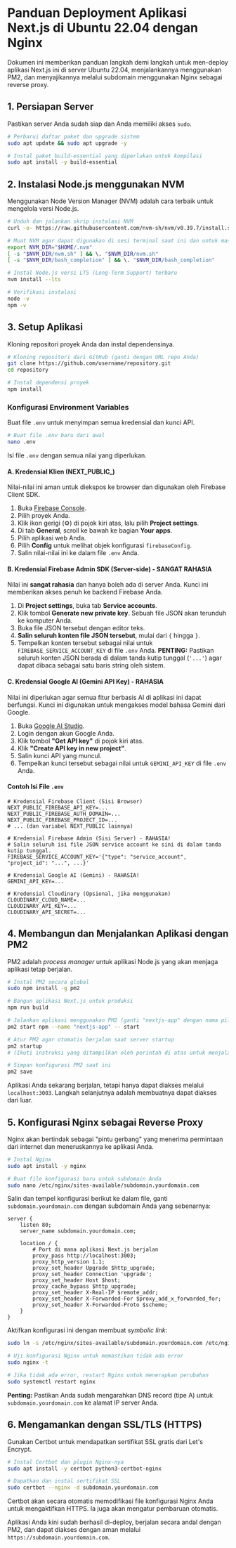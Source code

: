 # Panduan Deployment Aplikasi Next.js di Ubuntu 22.04 dengan Nginx

Dokumen ini memberikan panduan langkah demi langkah untuk men-deploy aplikasi Next.js ini di server Ubuntu 22.04, menjalankannya menggunakan PM2, dan menyajikannya melalui subdomain menggunakan Nginx sebagai reverse proxy.

## 1. Persiapan Server

Pastikan server Anda sudah siap dan Anda memiliki akses `sudo`.

```bash
# Perbarui daftar paket dan upgrade sistem
sudo apt update && sudo apt upgrade -y

# Instal paket build-essential yang diperlukan untuk kompilasi
sudo apt install -y build-essential
```

## 2. Instalasi Node.js menggunakan NVM

Menggunakan Node Version Manager (NVM) adalah cara terbaik untuk mengelola versi Node.js.

```bash
# Unduh dan jalankan skrip instalasi NVM
curl -o- https://raw.githubusercontent.com/nvm-sh/nvm/v0.39.7/install.sh | bash

# Muat NVM agar dapat digunakan di sesi terminal saat ini dan untuk masa mendatang
export NVM_DIR="$HOME/.nvm"
[ -s "$NVM_DIR/nvm.sh" ] && \. "$NVM_DIR/nvm.sh"
[ -s "$NVM_DIR/bash_completion" ] && \. "$NVM_DIR/bash_completion"

# Instal Node.js versi LTS (Long-Term Support) terbaru
nvm install --lts

# Verifikasi instalasi
node -v
npm -v
```

## 3. Setup Aplikasi

Kloning repositori proyek Anda dan instal dependensinya.

```bash
# Kloning repositori dari GitHub (ganti dengan URL repo Anda)
git clone https://github.com/username/repository.git
cd repository

# Instal dependensi proyek
npm install
```

### Konfigurasi Environment Variables

Buat file `.env` untuk menyimpan semua kredensial dan kunci API.

```bash
# Buat file .env baru dari awal
nano .env
```

Isi file `.env` dengan semua nilai yang diperlukan.

#### A. Kredensial Klien (NEXT_PUBLIC_)

Nilai-nilai ini aman untuk diekspos ke browser dan digunakan oleh Firebase Client SDK.

1.  Buka [Firebase Console](https://console.firebase.google.com/).
2.  Pilih proyek Anda.
3.  Klik ikon gerigi (⚙️) di pojok kiri atas, lalu pilih **Project settings**.
4.  Di tab **General**, scroll ke bawah ke bagian **Your apps**.
5.  Pilih aplikasi web Anda.
6.  Pilih **Config** untuk melihat objek konfigurasi `firebaseConfig`.
7.  Salin nilai-nilai ini ke dalam file `.env` Anda.

#### B. Kredensial Firebase Admin SDK (Server-side) - SANGAT RAHASIA

Nilai ini **sangat rahasia** dan hanya boleh ada di server Anda. Kunci ini memberikan akses penuh ke backend Firebase Anda.

1.  Di **Project settings**, buka tab **Service accounts**.
2.  Klik tombol **Generate new private key**. Sebuah file JSON akan terunduh ke komputer Anda.
3.  Buka file JSON tersebut dengan editor teks.
4.  **Salin seluruh konten file JSON tersebut**, mulai dari `{` hingga `}`.
5.  Tempelkan konten tersebut sebagai nilai untuk `FIREBASE_SERVICE_ACCOUNT_KEY` di file `.env` Anda. **PENTING:** Pastikan seluruh konten JSON berada di dalam tanda kutip tunggal (`'...'`) agar dapat dibaca sebagai satu baris string oleh sistem.

#### C. Kredensial Google AI (Gemini API Key) - RAHASIA

Nilai ini diperlukan agar semua fitur berbasis AI di aplikasi ini dapat berfungsi. Kunci ini digunakan untuk mengakses model bahasa Gemini dari Google.

1.  Buka [Google AI Studio](https://aistudio.google.com/).
2.  Login dengan akun Google Anda.
3.  Klik tombol **"Get API key"** di pojok kiri atas.
4.  Klik **"Create API key in new project"**.
5.  Salin kunci API yang muncul.
6.  Tempelkan kunci tersebut sebagai nilai untuk `GEMINI_API_KEY` di file `.env` Anda.

#### Contoh Isi File `.env`

```
# Kredensial Firebase Client (Sisi Browser)
NEXT_PUBLIC_FIREBASE_API_KEY=...
NEXT_PUBLIC_FIREBASE_AUTH_DOMAIN=...
NEXT_PUBLIC_FIREBASE_PROJECT_ID=...
# ... (dan variabel NEXT_PUBLIC lainnya)

# Kredensial Firebase Admin (Sisi Server) - RAHASIA!
# Salin seluruh isi file JSON service account ke sini di dalam tanda kutip tunggal.
FIREBASE_SERVICE_ACCOUNT_KEY='{"type": "service_account", "project_id": "...", ...}'

# Kredensial Google AI (Gemini) - RAHASIA!
GEMINI_API_KEY=...

# Kredensial Cloudinary (Opsional, jika menggunakan)
CLOUDINARY_CLOUD_NAME=...
CLOUDINARY_API_KEY=...
CLOUDINARY_API_SECRET=...
```

## 4. Membangun dan Menjalankan Aplikasi dengan PM2

PM2 adalah *process manager* untuk aplikasi Node.js yang akan menjaga aplikasi tetap berjalan.

```bash
# Instal PM2 secara global
sudo npm install -g pm2

# Bangun aplikasi Next.js untuk produksi
npm run build

# Jalankan aplikasi menggunakan PM2 (ganti "nextjs-app" dengan nama pilihanmu)
pm2 start npm --name "nextjs-app" -- start

# Atur PM2 agar otomatis berjalan saat server startup
pm2 startup
# (Ikuti instruksi yang ditampilkan oleh perintah di atas untuk menjalankannya)

# Simpan konfigurasi PM2 saat ini
pm2 save
```

Aplikasi Anda sekarang berjalan, tetapi hanya dapat diakses melalui `localhost:3003`. Langkah selanjutnya adalah membuatnya dapat diakses dari luar.

## 5. Konfigurasi Nginx sebagai Reverse Proxy

Nginx akan bertindak sebagai "pintu gerbang" yang menerima permintaan dari internet dan meneruskannya ke aplikasi Anda.

```bash
# Instal Nginx
sudo apt install -y nginx

# Buat file konfigurasi baru untuk subdomain Anda
sudo nano /etc/nginx/sites-available/subdomain.yourdomain.com
```

Salin dan tempel konfigurasi berikut ke dalam file, ganti `subdomain.yourdomain.com` dengan subdomain Anda yang sebenarnya:

```nginx
server {
    listen 80;
    server_name subdomain.yourdomain.com;

    location / {
        # Port di mana aplikasi Next.js berjalan
        proxy_pass http://localhost:3003;
        proxy_http_version 1.1;
        proxy_set_header Upgrade $http_upgrade;
        proxy_set_header Connection 'upgrade';
        proxy_set_header Host $host;
        proxy_cache_bypass $http_upgrade;
        proxy_set_header X-Real-IP $remote_addr;
        proxy_set_header X-Forwarded-For $proxy_add_x_forwarded_for;
        proxy_set_header X-Forwarded-Proto $scheme;
    }
}
```

Aktifkan konfigurasi ini dengan membuat *symbolic link*:

```bash
sudo ln -s /etc/nginx/sites-available/subdomain.yourdomain.com /etc/nginx/sites-enabled/

# Uji konfigurasi Nginx untuk memastikan tidak ada error
sudo nginx -t

# Jika tidak ada error, restart Nginx untuk menerapkan perubahan
sudo systemctl restart nginx
```

**Penting:** Pastikan Anda sudah mengarahkan DNS record (tipe A) untuk `subdomain.yourdomain.com` ke alamat IP server Anda.

## 6. Mengamankan dengan SSL/TLS (HTTPS)

Gunakan Certbot untuk mendapatkan sertifikat SSL gratis dari Let's Encrypt.

```bash
# Instal Certbot dan plugin Nginx-nya
sudo apt install -y certbot python3-certbot-nginx

# Dapatkan dan instal sertifikat SSL
sudo certbot --nginx -d subdomain.yourdomain.com
```

Certbot akan secara otomatis memodifikasi file konfigurasi Nginx Anda untuk mengaktifkan HTTPS. Ia juga akan mengatur pembaruan otomatis.

Aplikasi Anda kini sudah berhasil di-deploy, berjalan secara andal dengan PM2, dan dapat diakses dengan aman melalui `https://subdomain.yourdomain.com`.
